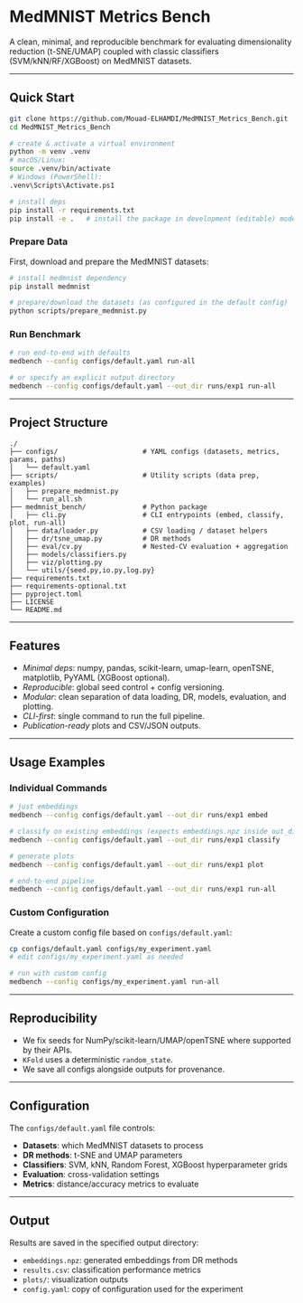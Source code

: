 # MedMNIST Metrics Bench

A clean, minimal, and reproducible benchmark for evaluating dimensionality reduction (t-SNE/UMAP) coupled with classic classifiers (SVM/kNN/RF/XGBoost) on MedMNIST datasets.

---

## Quick Start

```bash
git clone https://github.com/Mouad-ELHAMDI/MedMNIST_Metrics_Bench.git
cd MedMNIST_Metrics_Bench

# create & activate a virtual environment
python -m venv .venv
# macOS/Linux:
source .venv/bin/activate
# Windows (PowerShell):
.venv\Scripts\Activate.ps1

# install deps
pip install -r requirements.txt
pip install -e .   # install the package in development (editable) mode
```

### Prepare Data

First, download and prepare the MedMNIST datasets:

```bash
# install medmnist dependency
pip install medmnist

# prepare/download the datasets (as configured in the default config)
python scripts/prepare_medmnist.py
```

### Run Benchmark

```bash
# run end-to-end with defaults
medbench --config configs/default.yaml run-all

# or specify an explicit output directory
medbench --config configs/default.yaml --out_dir runs/exp1 run-all
```

---

## Project Structure

```text
./
├── configs/                     # YAML configs (datasets, metrics, params, paths)
│   └── default.yaml
├── scripts/                     # Utility scripts (data prep, examples)
│   ├── prepare_medmnist.py
│   └── run_all.sh
├── medmnist_bench/              # Python package
│   ├── cli.py                   # CLI entrypoints (embed, classify, plot, run-all)
│   ├── data/loader.py           # CSV loading / dataset helpers
│   ├── dr/tsne_umap.py          # DR methods
│   ├── eval/cv.py               # Nested-CV evaluation + aggregation
│   ├── models/classifiers.py
│   ├── viz/plotting.py
│   └── utils/{seed.py,io.py,log.py}
├── requirements.txt
├── requirements-optional.txt
├── pyproject.toml
├── LICENSE
└── README.md
```

---

## Features

- *Minimal deps*: numpy, pandas, scikit-learn, umap-learn, openTSNE, matplotlib, PyYAML (XGBoost optional).
- *Reproducible*: global seed control + config versioning.
- *Modular*: clean separation of data loading, DR, models, evaluation, and plotting.
- *CLI-first*: single command to run the full pipeline.
- *Publication-ready* plots and CSV/JSON outputs.

---

## Usage Examples

### Individual Commands

```bash
# just embeddings
medbench --config configs/default.yaml --out_dir runs/exp1 embed

# classify on existing embeddings (expects embeddings.npz inside out_dir)
medbench --config configs/default.yaml --out_dir runs/exp1 classify

# generate plots
medbench --config configs/default.yaml --out_dir runs/exp1 plot

# end-to-end pipeline
medbench --config configs/default.yaml --out_dir runs/exp1 run-all
```

### Custom Configuration

Create a custom config file based on `configs/default.yaml`:

```bash
cp configs/default.yaml configs/my_experiment.yaml
# edit configs/my_experiment.yaml as needed

# run with custom config
medbench --config configs/my_experiment.yaml run-all
```

---

## Reproducibility

- We fix seeds for NumPy/scikit-learn/UMAP/openTSNE where supported by their APIs.
- `KFold` uses a deterministic `random_state`.
- We save all configs alongside outputs for provenance.

---

## Configuration

The `configs/default.yaml` file controls:
- **Datasets**: which MedMNIST datasets to process
- **DR methods**: t-SNE and UMAP parameters
- **Classifiers**: SVM, kNN, Random Forest, XGBoost hyperparameter grids
- **Evaluation**: cross-validation settings
- **Metrics**: distance/accuracy metrics to evaluate

---

## Output

Results are saved in the specified output directory:
- `embeddings.npz`: generated embeddings from DR methods
- `results.csv`: classification performance metrics
- `plots/`: visualization outputs
- `config.yaml`: copy of configuration used for the experiment
